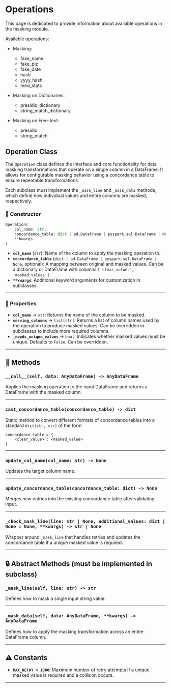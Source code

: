 # Operations

This page is dedicated to provide information about available operations in the masking module.

Available operations:
- Masking:
    - fake_name
    - fake_plz
    - fake_date
    - hash
    - yyyy_hash
    - med_stats

- Masking on Dictionaries:
    - presidio_dictionary
    - string_match_dictionary

- Masking on Free-text:
    - presidio
    - string_match

## Operation Class

The `Operation` class defines the interface and core functionality for data masking transformations that operate on a single column in a DataFrame.
It allows for configurable masking behavior using a concordance table to ensure repeatable transformations.

Each subclass must implement the `_mask_line` and `_mask_data` methods, which define how individual values and entire columns are masked, respectively.

### 🔧 Constructor

```python
Operation(
    col_name: str,
    concordance_table: dict | pd.DataFrame | pyspark.sql.DataFrame | None = None,
    **kwargs
)
```

- **`col_name`** (`str`): Name of the column to apply the masking operation to.
- **`concordance_table`** (`dict | pd.DataFrame | pyspark.sql.DataFrame | None`, optional): A mapping between original and masked values. Can be a dictionary or DataFrame with columns `['clear_values', 'masked_values']`.
- **`**kwargs`**: Additional keyword arguments for customization in subclasses.

---

### 📌 Properties

- **`col_name`** → `str`: Returns the name of the column to be masked.
- **`serving_columns`** → `list[str]`: Returns a list of column names used by the operation to produce masked values. Can be overridden in subclasses to include more required columns.
- **`_needs_unique_values`** → `bool`: Indicates whether masked values must be unique. Defaults to `False`. Can be overridden.

---

## 🔄 Methods

### `__call__(self, data: AnyDataFrame) -> AnyDataFrame`

Applies the masking operation to the input DataFrame and returns a DataFrame with the masked column.

---

### `cast_concordance_table(concordance_table) -> dict`

Static method to convert different formats of concordance tables into a standard `dict[str, str]` of the form
```
concordance_table = {
    <clear_value> : <masked_value>
}
```
---

### `update_col_name(col_name: str) -> None`

Updates the target column name.

---

### `update_concordance_table(concordance_table: dict) -> None`

Merges new entries into the existing concordance table after validating input.

---

### `_check_mask_line(line: str | None, additional_values: dict | None = None, **kwargs) -> str | None`

Wrapper around `_mask_line` that handles retries and updates the concordance table if a unique masked value is required.

---

## 🔒 Abstract Methods (must be implemented in subclass)

### `_mask_line(self, line: str) -> str`

Defines how to mask a single input string value.

---

### `_mask_data(self, data: AnyDataFrame, **kwargs) -> AnyDataFrame`

Defines how to apply the masking transformation across an entire DataFrame column.

---

## ⚠️ Constants

- **`MAX_RETRY = 1000`**: Maximum number of retry attempts if a unique masked value is required and a collision occurs.

---
